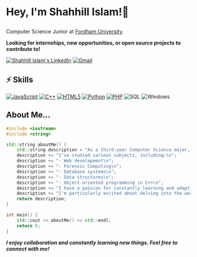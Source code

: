 # Hey, I'm Shahhill Islam!👋 </p>
Computer Science Junior at [Fordham University](https://www.fordham.edu/).

**Looking for internships, new opportunities, or open source projects to contribute to!**

[![Shahhill Islam's LinkedIn](https://img.shields.io/badge/-Shahhill_Islam-blue?style=flat-square&logo=linkedin&logoColor=white)](https://www.linkedin.com/in/shahslam/) [![Gmail](https://img.shields.io/badge/Gmail-sislam43092%40gmail.com-D14836?style=flat-square&logo=gmail&logoColor=white)](mailto:sislam43092@gmail.com)

## ⚡ Skills 

[![JavaScript](https://img.shields.io/badge/JavaScript-F7DF1E?style=for-the-badge&logo=javascript&logoColor=black)](https://developer.mozilla.org/en-US/docs/Web/JavaScript) [![C++](https://img.shields.io/badge/C%2B%2B-00599C?style=for-the-badge&logo=c%2B%2B&logoColor=white)](https://www.cplusplus.com/) [![HTML5](https://img.shields.io/badge/HTML5-E34F26?style=for-the-badge&logo=html5&logoColor=white)](https://developer.mozilla.org/en-US/docs/Web/HTML) [![Python](https://img.shields.io/badge/Python-3776AB?style=for-the-badge&logo=python&logoColor=white)](https://www.python.org/) [![PHP](https://img.shields.io/badge/PHP-777BB4?style=for-the-badge&logo=php&logoColor=white)](https://www.php.net/)
![SQL](https://img.shields.io/badge/SQL-4479A1?style=for-the-badge&logo=sql&logoColor=white)
![Windows](https://img.shields.io/badge/Windows-0078D6?style=for-the-badge&logo=windows&logoColor=white)

## About Me...
``` C++
#include <iostream>
#include <string>

std::string aboutMe() {
    std::string description = "As a third-year Computer Science major, ";
    description += "I've studied various subjects, including:\n";
    description += "- Web development\n";
    description += "- Forensic Computing\n";
    description += "- Database systems\n";
    description += "- Data structures\n";
    description += "- Object-oriented programming in C++\n";
    description += "I have a passion for constantly learning and adapting to new challenges. ";
    description += "I'm particularly excited about delving into the world of web scraping!";
    return description;
}

int main() {
    std::cout << aboutMe() << std::endl;
    return 0;
}

```

<b><p><em>I enjoy collaboration and constantly learning new things. Feel free to connect with me!</em></p></b>
